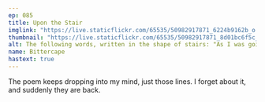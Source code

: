 ```yaml
---
ep: 085
title: Upon the Stair
imglink: "https://live.staticflickr.com/65535/50982917871_6224b9162b_o.jpg"
thumbnail: "https://live.staticflickr.com/65535/50982917871_8d01bc6f5c_q.jpg"
alt: The following words, written in the shape of stairs: "As I was going up the stair / I met a man who wasn't there / I wasn't there again today / Oh how I wish I'd go away". Two stick figures are shown, one running up it and one standing at the top.
name: Bittercape
hastext: true
---
```

The poem keeps dropping into my mind, just those lines. I forget about it, and suddenly they are back. 